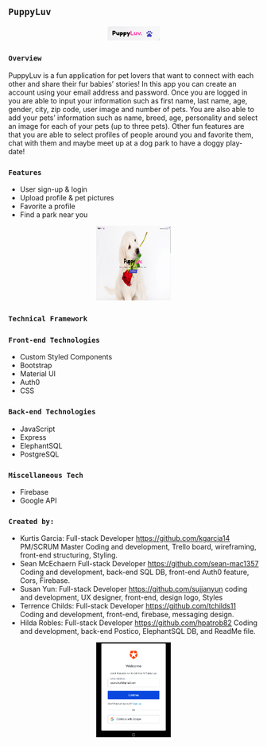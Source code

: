 ## `PuppyLuv`

<div style="text-align:center">
<a href="" rel="" target="blank"><img width="105" src="PuppyLuv_Logo.png"></a></div>


### `Overview`

PuppyLuv is a fun application for pet lovers that want to connect with each other and share their fur babies’ stories! In this app you can create an account using your email address and password.
Once you are logged in you are able to input your information such as first name, last name, age, gender, city, zip code, user image and number of pets. You are also able to add your pets’ information such as name, breed, age, personality and select an image for each of your pets (up to three pets).
Other fun features are that you are able to select profiles of people around you and favorite them, chat with them and maybe meet up at a dog park to have a doggy play-date!

### `Features`
- User sign-up & login
- Upload profile & pet pictures
- Favorite a profile
- Find a park near you

<div style="text-align:center"> 
<img width="150px" height="150px"src="PuppyLuv.png"></div>

### `Technical Framework`


### `Front-end Technologies`
- Custom Styled Components
- Bootstrap
- Material UI
- Auth0
- CSS

### `Back-end Technologies`
- JavaScript
- Express
- ElephantSQL
- PostgreSQL

### `Miscellaneous Tech`
- Firebase
- Google API

### `Created by:`

- Kurtis Garcia:
    Full-stack Developer
https://github.com/kgarcia14
    PM/SCRUM Master
    Coding and development, Trello board, wireframing, front-end structuring, Styling.
- Sean McEchaern
    Full-stack Developer
https://github.com/sean-mac1357
    Coding and development, back-end SQL DB, front-end Auth0 feature, Cors, Firebase.
- Susan Yun:
    Full-stack Developer
https://github.com/sujjanyun
    coding and development, UX designer, front-end, design logo, Styles
- Terrence Childs:
    Full-stack Developer
https://github.com/tchilds11
    Coding and development, front-end, firebase, messaging design.
- Hilda Robles:
    Full-stack Developer
https://github.com/hpatrob82
    Coding and development, back-end Postico, ElephantSQL DB, and ReadMe file.


<div style="text-align:center"> 
<img width="150" src="PuppyAuth.png"></div>


